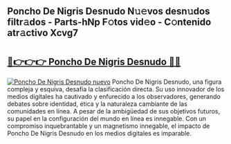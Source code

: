 ## Poncho De Nigris Desnudo N𝚞𝚎vos desn𝚞dos filtr𝚊dos - Parts-hNp F𝚘tos vid𝚎o - C𝚘ntenido atr𝚊ctivo Xcvg7

# <h2><a href="http://mbcsn31.tromn.icu/?c=Poncho+De+Nigris+Desnudo">🔗👉👉👉 Poncho De Nigris Desnudo 🔗🔗</a></h2>

[![Poncho De Nigris Desnudo nuevo](https://i.imgur.com/pEAQMta.gif)](http://mbcsn31.tromn.icu/?c=Poncho+De+Nigris+Desnudo)
Poncho De Nigris Desnudo, una figura compleja y esquiva, desafía la clasificación directa. Su uso innovador de los medios digitales ha cautivado y enfurecido a los observadores, generando debates sobre identidad, ética y la naturaleza cambiante de las comunidades en línea. A pesar de la ambigüedad de sus objetivos futuros, su papel en la configuración del mundo en línea es innegable. Con un compromiso inquebrantable y un magnetismo innegable, el impacto de Poncho De Nigris Desnudo en los medios digitales es imparable.
